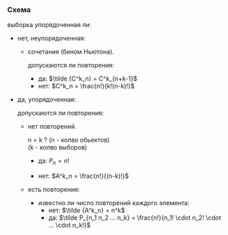 ### Схема

выборка упорядоченная ли:

- нет, неупорядоченная:
  - сочетания (бином Ньютона).

    допускаются ли повторения:
    - да: $\tilde {C^k_n} = C^k_{n+k-1}$
    - нет: $C^k_n = \frac{n!}{k!(n-k)!}$ 

- да, упорядоченная:

  допускаются ли повторения:

  - нет повторений.

    n = k ?
    (n - колво обьектов)  
    (k - колво выборов)

    - да: $P_n = n!$

    - нет: $A^k_n = \frac{n!}{(n-k)!}$

  - есть повторения:
    - известно ли число повторений каждого элемента:
      - нет: $\tilde {A^k_n} = n^k$
      - да: $\tilde P_{n_1 n_2 ... n_k} = \frac{n!}{n_1! \cdot n_2! \cdot ... \cdot n_k!}$
